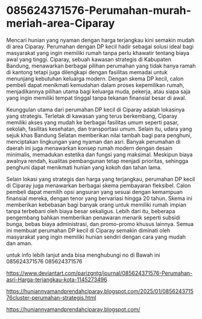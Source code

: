 # 085624371576-Perumahan-murah-meriah-area-Ciparay
Mencari hunian yang nyaman dengan harga terjangkau kini semakin mudah di area Ciparay. Perumahan dengan DP kecil hadir sebagai solusi ideal bagi masyarakat yang ingin memiliki rumah tanpa perlu khawatir tentang biaya awal yang tinggi. Ciparay, sebuah kawasan strategis di Kabupaten Bandung, menawarkan berbagai pilihan perumahan yang tidak hanya ramah di kantong tetapi juga dilengkapi dengan fasilitas memadai untuk menunjang kebutuhan keluarga modern. Dengan skema DP kecil, calon pembeli dapat menikmati kemudahan dalam proses kepemilikan rumah, menjadikannya pilihan utama bagi keluarga muda, pekerja, atau siapa saja yang ingin memiliki tempat tinggal tanpa tekanan finansial besar di awal.

Keunggulan utama dari perumahan DP kecil di Ciparay adalah lokasinya yang strategis. Terletak di kawasan yang terus berkembang, Ciparay memiliki akses yang mudah ke berbagai fasilitas umum seperti pasar, sekolah, fasilitas kesehatan, dan transportasi umum. Selain itu, udara yang sejuk khas Bandung Selatan memberikan nilai tambah bagi para penghuni, menciptakan lingkungan yang nyaman dan asri. Banyak perumahan di daerah ini juga menawarkan konsep rumah modern dengan desain minimalis, memadukan estetika dan fungsi yang maksimal. Meskipun biaya awalnya rendah, kualitas pembangunan tetap menjadi prioritas, sehingga penghuni dapat menikmati hunian yang kokoh dan tahan lama.

Selain lokasi yang strategis dan harga yang terjangkau, perumahan DP kecil di Ciparay juga menawarkan berbagai skema pembayaran fleksibel. Calon pembeli dapat memilih opsi angsuran yang sesuai dengan kemampuan finansial mereka, dengan tenor yang bervariasi hingga 20 tahun. Skema ini memberikan kebebasan bagi banyak orang untuk memiliki rumah impian tanpa terbebani oleh biaya besar sekaligus. Lebih dari itu, beberapa pengembang bahkan memberikan penawaran menarik seperti subsidi bunga, bebas biaya administrasi, dan promo-promo khusus lainnya. Semua ini membuat perumahan DP kecil di Ciparay semakin diminati oleh masyarakat yang ingin memiliki hunian sendiri dengan cara yang mudah dan aman.

untuk info lebih lanjut anda bisa menghubungi no di Bawah ini
085624371576
085624371576

https://www.deviantart.com/parizgntg/journal/085624371576-Perumahan-asri-Harga-terjangkau-kota-1145273496

https://huniannyamandprendahciparay.blogspot.com/2025/01/085624371576cluster-perumahan-strategis.html

https://huniannyamandprendahciparay.blogspot.com/
